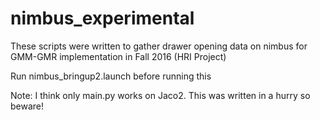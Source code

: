 # nimbus_experimental
These scripts were written to gather drawer opening data on nimbus for GMM-GMR implementation in Fall 2016 (HRI Project)

Run nimbus_bringup2.launch before running this

Note: I think only main.py works on Jaco2. This was written in a hurry so beware!
